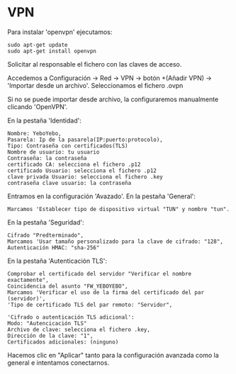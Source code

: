 # VPN

Para instalar 'openvpn' ejecutamos:
```
sudo apt-get update 
sudo apt-get install openvpn
```
Solicitar al responsable el fichero con las claves de acceso.

Accedemos a Configuración -> Red -> VPN -> botón +(Añadir VPN) -> 'Importar desde un archivo'. Seleccionamos el fichero .ovpn

Si no se puede importar desde archivo, la configuraremos manualmente clicando 'OpenVPN'.

En la pestaña 'Identidad':

```
Nombre: YeboYebo, 
Pasarela: Ip de la pasarela(IP:puerto:protocolo),
Tipo: Contraseña con certificados(TLS)
Nombre de usuario: tu usuario
Contraseña: la contraseña
certificado CA: selecciona el fichero .p12
certificado Usuario: selecciona el fichero .p12
clave privada Usuario: selecciona el fichero .key
contraseña clave usuario: la contraseña
```
Entramos en la configuración 'Avazado'.
En la pestaña 'General':
```
Marcamos 'Establecer tipo de dispositivo virtual "TUN" y nombre "tun".
```

En la pestaña 'Seguridad':
```
Cifrado "Predterminado",
Marcamos 'Usar tamaño personalizado para la clave de cifrado: "128",
Autenticación HMAC: "sha-256"
```
En la pestaña 'Autenticación TLS':
```
Comprobar el certificado del servidor "Verificar el nombre exactamente",
Coincidencia del asunto "FW_YEBOYEBO",
Marcamos 'Verificar el uso de la firma del certificado del par (servidor)',
'Tipo de certificado TLS del par remoto: "Servidor",

'Cifrado o autenticación TLS adicional':
Modo: "Autencicación TLS"
Archivo de clave: selecciona el fichero .key,
Dirección de la clave: "1",
Certificados adicionales: (ninguno)
```
Hacemos clic en "Aplicar" tanto para la configuración avanzada como la general e intentamos conectarnos. 